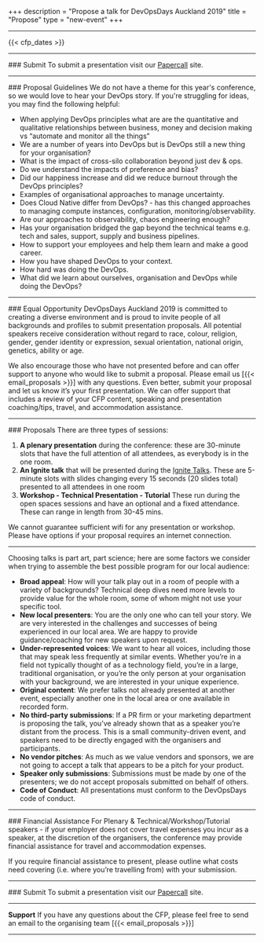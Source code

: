 +++
description = "Propose a talk for DevOpsDays Auckland 2019"
title = "Propose"
type = "new-event"
+++
<hr/>
  {{< cfp_dates >}}

<hr/>
### Submit
To submit a presentation visit our <a href="https://www.papercall.io/devopsdays-auckland-2019" target="_blank">Papercall</a> site.

<hr/>
### Proposal Guidelines
We do not have a theme for this year's conference, so we would love to hear your DevOps story. If you're struggling for ideas, you may find the following helpful:

* When applying DevOps principles what are are the quantitative and qualitative relationships between business, money and decision making vs “automate and monitor all the things”
* We are a number of years into DevOps but is DevOps still a new thing for your organisation?
* What is the impact of cross-silo collaboration beyond just dev & ops.
* Do we understand the impacts of preference and bias?
* Did our happiness increase and did we reduce burnout through the DevOps principles?
* Examples of organisational approaches to manage uncertainty.
* Does Cloud Native differ from DevOps? - has this changed approaches to managing compute instances, configuration, monitoring/observability.
* Are our approaches to observability, chaos engineering enough?
* Has your organisation bridged the gap beyond the technical teams e.g. tech and sales, support, supply and business pipelines.
* How to support your employees and help them learn and make a good career.
* How you have shaped DevOps to your context.
* How hard was doing the DevOps.
* What did we learn about ourselves, organisation and DevOps while doing the DevOps?

<hr/>
### Equal Opportunity
DevOpsDays Auckland 2019 is committed to creating a diverse environment and is proud to invite people of all backgrounds and profiles to submit presentation proposals. All potential speakers receive consideration without regard to race, colour, religion, gender, gender identity or expression, sexual orientation, national origin, genetics, ability or age.

We also encourage those who have not presented before and can offer support to anyone who would like to submit a proposal. Please email us [{{< email_proposals >}}] with any questions.  Even better, submit your proposal and let us know it’s your first presentation. We can offer support that includes a review of your CFP content, speaking and presentation coaching/tips, travel, and accommodation assistance.

<hr/>
### Proposals
There are three types of sessions:

1. __A plenary presentation__ during the conference: these are 30-minute slots that have the full attention of all attendees, as everybody is in the one room.
2. __An Ignite talk__ that will be presented during the <a href="https://devopsdays.org/pages/ignite-talks-format" target="blank"> Ignite Talks</a>. These are 5-minute slots with slides changing every 15 seconds (20 slides total) presented to all attendees in one room
3. __Workshop - Technical Presentation - Tutorial__ These run during the open spaces sessions and have an optional and a fixed attendance. These can range in length from 30-45 mins.

We cannot guarantee sufficient wifi for any presentation or workshop. Please have options if your proposal requires an internet connection.

<hr/>
Choosing talks is part art, part science; here are some factors we consider when trying to assemble the best possible program for our local audience:

- __Broad appeal__: How will your talk play out in a room of people with a variety of backgrounds? Technical deep dives need more levels to provide value for the whole room, some of whom might not use your specific tool.
- __New local presenters__: You are the only one who can tell your story. We are very interested in the challenges and successes of being experienced in our local area. We are happy to provide guidance/coaching for new speakers upon request.
- __Under-represented voices__: We want to hear all voices, including those that may speak less frequently at similar events. Whether you’re in a field not typically thought of as a technology field, you’re in a large, traditional organisation, or you’re the only person at your organisation with your background, we are interested in your unique experience.
- __Original content__: We prefer talks not already presented at another event, especially another one in the local area or one available in recorded form.
- __No third-party submissions__: If a PR firm or your marketing department is proposing the talk, you’ve already shown that as a speaker you’re distant from the process. This is a small community-driven event, and speakers need to be directly engaged with the organisers and participants.
- __No vendor pitches__: As much as we value vendors and sponsors, we are not going to accept a talk that appears to be a pitch for your product.
- __Speaker only submissions__: Submissions must be made by one of the presenters; we do not accept proposals submitted on behalf of others.
- __Code of Conduct__: All presentations must conform to the DevOpsDays code of conduct.

<hr/>
### Financial Assistance
For Plenary & Technical/Workshop/Tutorial speakers - if your employer does not cover travel expenses you incur as a speaker, at the discretion of the organisers, the conference may provide financial assistance for travel and accommodation expenses.

If you require financial assistance to present, please outline what costs need covering (i.e. where you’re travelling from) with your submission.

<hr/>
### Submit
To submit a presentation visit our <a href="https://www.papercall.io/devopsdays-auckland-2019" target="_blank">Papercall</a> site.

<hr/>
<strong>Support</strong> If you have any questions about the CFP, please feel free to send an email to the organising team [{{< email_proposals >}}]

<hr/>